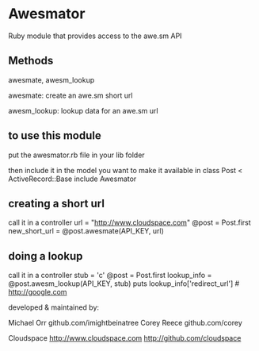 # Awesmator

Ruby module that provides access to the awe.sm API

## Methods
awesmate, awesm_lookup

awesmate: create an awe.sm short url

awesm_lookup: lookup data for an awe.sm url

## to use this module
put the awesmator.rb file in your lib folder

then include it in the model you want to make it available in
  class Post < ActiveRecord::Base
    include Awesmator

## creating a short url
call it in a controller 
  url = "http://www.cloudspace.com"
  @post = Post.first
  new_short_url = @post.awesmate(API_KEY, url)

## doing a lookup
call it in a controller
  stub = 'c'
  @post = Post.first
  lookup_info = @post.awesm_lookup(API_KEY, stub)
  puts lookup_info['redirect_url'] # http://google.com



developed & maintained by:

Michael Orr github.com/imightbeinatree
Corey Reece github.com/corey

Cloudspace
http://www.cloudspace.com
http://github.com/cloudspace
